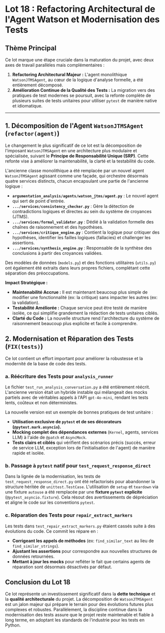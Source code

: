 # Lot 18 : Refactoring Architectural de l'Agent Watson et Modernisation des Tests

## Thème Principal

Ce lot marque une étape cruciale dans la maturation du projet, avec deux axes de travail parallèles mais complémentaires :
1.  **Refactoring Architectural Majeur :** L'agent monolithique `WatsonJTMSAgent`, au cœur de la logique d'analyse formelle, a été entièrement décomposé.
2.  **Amélioration Continue de la Qualité des Tests :** La migration vers des pratiques de test modernes se poursuit, avec la refonte complète de plusieurs suites de tests unitaires pour utiliser `pytest` de manière native et idiomatique.

---

## 1. Décomposition de l'Agent `WatsonJTMSAgent` (`refactor(agent)`)

Le changement le plus significatif de ce lot est la décomposition de l'imposant `WatsonJTMSAgent` en une architecture plus modulaire et spécialisée, suivant le **Principe de Responsabilité Unique (SRP)**. Cette refonte vise à améliorer la maintenabilité, la clarté et la testabilité du code.

L'ancienne classe monolithique a été remplacée par un nouvel agent `WatsonJTMSAgent` agissant comme une façade, qui orchestre désormais quatre services distincts, chacun encapsulant une partie de l'ancienne logique :

-   **`argumentation_analysis/agents/watson_jtms/agent.py`** : Le nouvel agent qui sert de point d'entrée.
-   **`.../services/consistency_checker.py`** : Gère la détection de contradictions logiques et directes au sein du système de croyances (JTMS).
-   **`.../services/formal_validator.py`** : Dédié à la validation formelle des chaînes de raisonnement et des hypothèses.
-   **`.../services/critique_engine.py`** : Contient la logique pour critiquer des hypothèses, identifier les failles logiques (fallacies) et challenger les assertions.
-   **`.../services/synthesis_engine.py`** : Responsable de la synthèse des conclusions à partir des croyances validées.

Des modèles de données (`models.py`) et des fonctions utilitaires (`utils.py`) ont également été extraits dans leurs propres fichiers, complétant cette séparation des préoccupations.

**Impact Stratégique :**
-   **Maintenabilité Accrue :** Il est maintenant beaucoup plus simple de modifier une fonctionnalité (ex: la critique) sans impacter les autres (ex: la validation).
-   **Testabilité Améliorée :** Chaque service peut être testé de manière isolée, ce qui simplifie grandement la rédaction de tests unitaires ciblés.
-   **Clarté du Code :** La nouvelle structure rend l'architecture du système de raisonnement beaucoup plus explicite et facile à comprendre.

## 2. Modernisation et Réparation des Tests (`FIX(tests)`)

Ce lot contient un effort important pour améliorer la robustesse et la modernité de la base de code des tests.

### a. Réécriture des Tests pour `analysis_runner`

Le fichier `test_run_analysis_conversation.py` a été entièrement réécrit. L'ancienne version était un hybride instable qui mélangeait des mocks partiels avec de véritables appels à l'API `gpt-4o-mini`, rendant les tests lents, coûteux et non déterministes.

La nouvelle version est un exemple de bonnes pratiques de test unitaire :
-   **Utilisation exclusive de `pytest` et de ses décorateurs (`@pytest.mark.asyncio`).**
-   **Mocking complet des dépendances externes** (`Kernel`, agents, services LLM) à l'aide de `@patch` et `AsyncMock`.
-   **Tests clairs et ciblés** qui vérifient des scénarios précis (succès, erreur de service LLM, exception lors de l'initialisation de l'agent) de manière rapide et isolée.

### b. Passage à `pytest` natif pour `test_request_response_direct`

Dans la lignée de la modernisation, les tests de `test_request_response_direct.py` ont été refactorisés pour abandonner la structure héritée de `unittest.TestCase`. L'utilisation de `setup` et `teardown` via une fixture `autouse` a été remplacée par une **fixture `pytest` explicite** (`@pytest_asyncio.fixture`). Cela résout des avertissements de dépréciation et aligne le code sur les conventions `pytest`.

### c. Réparation des Tests pour `repair_extract_markers`

Les tests dans `test_repair_extract_markers.py` étaient cassés suite à des évolutions du code. Ce commit les répare en :
-   **Corrigeant les appels de méthodes** (ex: `find_similar_text` au lieu de `find_similar_strings`).
-   **Ajustant les assertions** pour correspondre aux nouvelles structures de données retournées.
-   **Mettant à jour les mocks** pour refléter le fait que certains agents de réparation sont désormais désactivés par défaut.

## Conclusion du Lot 18

Ce lot représente un investissement significatif dans la **dette technique** et la **qualité architecturale** du projet. La décomposition de `WatsonJTMSAgent` est un jalon majeur qui prépare le terrain pour des évolutions futures plus complexes et robustes. Parallèlement, la discipline continue dans la modernisation des tests assure que le projet reste maintenable et fiable à long terme, en adoptant les standards de l'industrie pour les tests en Python.